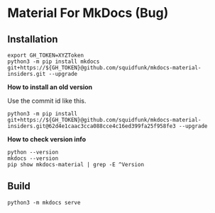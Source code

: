 # Material For MkDocs (Bug)

## Installation

```shell
export GH_TOKEN=XYZToken
python3 -m pip install mkdocs git+https://${GH_TOKEN}@github.com/squidfunk/mkdocs-material-insiders.git --upgrade
```

**How to install an old version**  

Use the commit id like this.

```shell
python3 -m pip install git+https://${GH_TOKEN}@github.com/squidfunk/mkdocs-material-insiders.git@62d4e1caac3cca088cce4c16ed399fa25f958fe3 --upgrade
```

**How to check version info**

```shell
python --version
mkdocs --version
pip show mkdocs-material | grep -E ^Version
```

## Build

```
python3 -m mkdocs serve
```